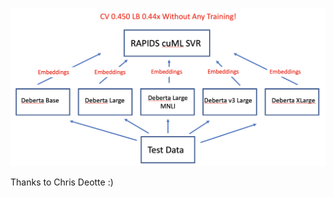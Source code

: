 ![](https://raw.githubusercontent.com/cdeotte/Kaggle_Images/main/Sep-2022/svr.png)

Thanks to Chris Deotte :)
